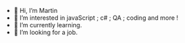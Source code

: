 - 👋 Hi, I’m Martin
- 👀 I’m interested in javaScript ; c# ; QA ; coding and more !
- 🌱 I’m currently learning.
- 💞️ I’m looking for a job.

<!---
Martin100yanov/Martin100yanov is a ✨ special ✨ repository because its `README.md` (this file) appears on your GitHub profile.
You can click the Preview link to take a look at your changes.
--->
